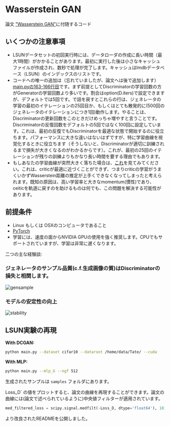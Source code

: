 Wasserstein GAN
===============

論文 ["Wasserstein GAN"](https://arxiv.org/abs/1701.07875)に付随するコード

## いくつかの注意事項

- LSUNデータセットの初回実行時には、データローダの作成に長い時間（最大1時間）がかかることがあります。最初に実行した後は小さなキャッシュファイルが作成され、数秒で処理が完了します。キャッシュはlmdbデータベース（LSUN）のインデックスのリストです。
- コードへの唯一の追加は（忘れていましたが、論文へは後で追加します）[main.pyの163-166行目](https://github.com/martinarjovsky/WassersteinGAN/blob/master/main.py#L163-L166)です。まず前提としてDiscriminatorの学習回数の方がGeneratorの学習回数より多いです。割合はoption(D.iters)で設定できますが、デフォルトでは5回です。で話を戻すとこれらの行は、ジェネレータの学習の最初のイテレーションの25回目か、もしくはとても散発的に(500回のジェネレータのイテレーションにつき1回)動作します。やることは、Discriminatorの更新回数をこのときだけめっちゃ増やすと言うことです。Discriminatorの反復回数をデフォルトの5回ではなく100回に設定しています。これは、最初の反復でもDiscriminatorを最適な状態で開始するのに役立ちます。パフォーマンスに大きな違いはないはずですが、特に学習曲線を視覚化するときに役立ちます（そうしないと、Discriminatorが適切に訓練されるまで損失が大きくなるのがわかるからです）。これが、最初の25回のイテレーションが残りの訓練よりもかなり長い時間を要する理由でもあります。
- もしあなたの学習曲線が突然大きく落ちた場合は、[これ](https://github.com/martinarjovsky/WassersteinGAN/issues/2)を見てみてください。これは、criticが最適に近づくことができず、つまりcriticの学習がうまくいかずWasserstein距離の推定が上手くできなくなってしまったと考えられます。既知の原因は、高い学習率と大きなmomentum(慣性)であり、ceiticを軌道に戻すのを助けるものは何でも、この問題を解決する可能性があります。

## 前提条件

- Linux もしくは OSXのコンピュータであること
- [PyTorch](http://pytorch.org)
- 学習には、速度の面からNVIDIA GPUの使用を強く推奨します。CPUでもサポートされていますが、学習は非常に遅くなります。

二つの主な経験談:

### ジェネレータのサンプル品質(c.f.生成画像の質)はDiscriminatorの損失と相関します。

![gensample](imgs/w_combined.png "sample quality correlates with discriminator loss")

### モデルの安定性の向上

![stability](imgs/compare_dcgan.png "stability")


## LSUN実験の再現

**With DCGAN:**

```bash
python main.py --dataset cifar10 --dataroot /home/data/Tate/ --cuda
```

**With MLP:**

```bash
python main.py --mlp_G --ngf 512
```

生成されたサンプルは `samples` フォルダにあります。

Loss_D` の値をプロットすると、論文の曲線を再現することができます。論文の曲線には(論文で述べられているように)中央値フィルターが適用されています。

```python
med_filtered_loss = scipy.signal.medfilt(-Loss_D, dtype='float64'), 101)
```

より改良されたREADMEを公開しました。
